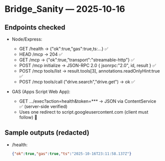 # Bridge_Sanity — 2025‑10‑16

## Endpoints checked
- Node/Express:
  - GET /health → {"ok":true,"gas":true,ts:...}  ✅
  - HEAD /mcp → 204  ✅
  - GET /mcp → {"ok":true,"transport":"streamable-http"}  ✅
  - POST /mcp initialize → JSON-RPC 2.0 { jsonrpc:"2.0", id, result }  ✅
  - POST /mcp tools/list → result.tools[3], annotations.readOnlyHint:true  ✅
  - POST /mcp tools/call ("drive.search","drive.get") → ok  ✅

- GAS (Apps Script Web App):
  - GET .../exec?action=health&token=*** → JSON via ContentService  ✅ (server-side verified)
  - Uses one redirect to script.googleusercontent.com (client must follow)  📎

## Sample outputs (redacted)
- /health:
  ```json
  {"ok":true,"gas":true,"ts":"2025-10-16T23:11:58.137Z"}
